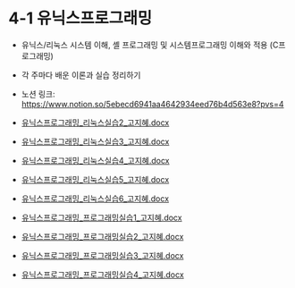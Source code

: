 # 4-1 유닉스프로그래밍

- 유닉스/리눅스 시스템 이해, 셸 프로그래밍 및 시스템프로그래밍 이해와 적용 (C프로그래밍)
- 각 주마다 배운 이론과 실습 정리하기
- 노션 링크: https://www.notion.so/5ebecd6941aa4642934eed76b4d563e8?pvs=4


- [유닉스프로그래밍_리눅스실습2_고지혜.docx](https://github.com/user-attachments/files/15749173/_.2_.docx)
- [유닉스프로그래밍_리눅스실습3_고지혜.docx](https://github.com/user-attachments/files/15749174/_.3_.docx)
- [유닉스프로그래밍_리눅스실습4_고지혜.docx](https://github.com/user-attachments/files/15749175/_.4_.docx)
- [유닉스프로그래밍_리눅스실습5_고지혜.docx](https://github.com/user-attachments/files/15749176/_.5_.docx)
- [유닉스프로그래밍_리눅스실습6_고지혜.docx](https://github.com/user-attachments/files/15749177/_.6_.docx)
- [유닉스프로그래밍_프로그래밍실습1_고지혜.docx](https://github.com/user-attachments/files/15749179/_.1_.docx)
- [유닉스프로그래밍_프로그래밍실습2_고지혜.docx](https://github.com/user-attachments/files/15749180/_.2_.docx)
- [유닉스프로그래밍_프로그래밍실습3_고지혜.docx](https://github.com/user-attachments/files/15749181/_.3_.docx)
- [유닉스프로그래밍_프로그래밍실습4_고지혜.docx](https://github.com/user-attachments/files/15749183/_.4_.docx)

